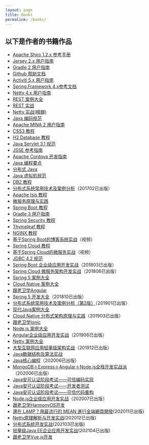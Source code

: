 ```yaml
---
layout: page
title: Books
permalink: /books/
---
```


## 以下是作者的书籍作品

* [Apache Shiro 1.2.x 参考手册](https:///waylau.com/apache-shiro-1.2.x-reference/)
* [Jersey 2.x 用户指南](https://github.com/waylau/Jersey-2.x-User-Guide)
* [Gradle 2 用户指南](https://github.com/waylau/Gradle-2-User-Guide)
* [Github 帮助文档](https://github.com/waylau/github-help)
* [Activiti 5.x 用户指南](https://github.com/waylau/activiti-5.x-user-guide)
* [Spring Framework 4.x参考文档](https://github.com/waylau/spring-framework-4-reference)
* [Netty 4.x 用户指南](https:///waylau.com/netty-4-user-guide/)
* [REST 案例大全](https://github.com/waylau/RestDemo)
* [REST 实战](https://github.com/waylau/rest-in-action)
* [Netty 实战(精髓)](https:///waylau.com/essential-netty-in-action)
* [Java 编码规范](https://github.com/waylau/java-code-conventions/)
* [Apache MINA 2 用户指南](https://github.com/waylau/apache-mina-2.x-user-guide)
* [CSS3 教程](https://github.com/waylau/css3-tutorial)
* [H2 Database 教程](https://github.com/waylau/h2-database-doc)
* [Java Servlet 3.1 规范](https://github.com/waylau/servlet-3.1-specification)
* [JSSE 参考指南](https://github.com/waylau/jsse-reference-guide)
* [Apache Cordova 开发指南](https://github.com/waylau/cordova-dev-guide) 
* [Java 编程要点](https://github.com/waylau/essential-java) 
* [分布式 Java](https://github.com/waylau/distributed-java)
* [Java 虚拟机规范](https://github.com/waylau/java-virtual-machine-specification) 
* [DB2 教程](https://github.com/waylau/db2-tutorial)
* [分布式系统常用技术及案例分析](https://github.com/waylau/distributed-systems-technologies-and-cases-analysis/tree/1.0.x)（201702已出版）
* [Apache Isis 教程](https://github.com/waylau/apache-isis-tutorial)
* [微服务原理与实践](https://github.com/waylau/microservices-principles-and-practices)
* [Spring Boot 教程](https://github.com/waylau/spring-boot-tutorial)
* [Gradle 3 用户指南](https://github.com/waylau/gradle-3-user-guide)
* [Spring Security 教程](https://github.com/waylau/spring-security-tutorial)
* [Thymeleaf 教程](https://github.com/waylau/thymeleaf-tutorial)
* [NGINX 教程](https://github.com/waylau/nginx-tutorial)
* [基于Spring Boot的博客系统实战](http://coding.imooc.com/class/125.html)（视频）
* [Spring Cloud 教程](https://github.com/waylau/spring-cloud-tutorial)
* [基于Spring Cloud的微服务实战](https://coding.imooc.com/class/177.html)（视频）
* [JDBC 4.2 规范](https://github.com/waylau/jdbc-specification)
* [Spring Boot 企业级应用开发实战](https://github.com/waylau/spring-boot-enterprise-application-development)（201803已出版）
* [Spring Cloud 微服务架构开发实战](https://github.com/waylau/spring-cloud-microservices-development)（201806已出版）
* [Spring 5 案例大全](https://github.com/waylau/spring-5-book)
* [Cloud Native 案例大全](https://github.com/waylau/cloud-native-book-demos)
* [跟老卫学Angular](https://github.com/waylau/angular-tutorial)
* [Spring 5 开发大全](https://github.com/waylau/spring-5-book)（201810已出版）
* [分布式系统常用技术及案例分析（第2版）](https://github.com/waylau/distributed-systems-technologies-and-cases-analysis)（201901已出版）
* [现代Java案例大全](https://github.com/waylau/modern-java-demos)
* [Cloud Native 分布式架构原理与实践](https://github.com/waylau/cloud-native-book-demos)（201903已出版）
* [跟老卫学Ionic](https://github.com/waylau/ionic-framework-tutorial)
* [Node.js 案例大全](https://github.com/waylau/nodejs-book-samples)
* [Angular企业级应用开发实战](https://github.com/waylau/angular-enterprise-application-development-samples)（201906已出版）
* [Netty 案例大全](https://github.com/waylau/netty-4-user-guide-demos/)
* [大型互联网应用轻量级架构实战](https://github.com/waylau/lite-book-demos)（201912已出版）
* [Java数据结构及算法实战](https://github.com/waylau/java-data-structures-and-algorithms-in-action)
* [Java核心编程](https://github.com/waylau/modern-java-demos)（202006已出版）
* [MongoDB＋Express＋Angular＋Node.js全栈开发实战派](https://github.com/waylau/mean-book-samples)（202006已出版）
* [Java安可认证阶段考试——可信编码实现](https://github.com/waylau/java-trusted-coding-exam)
* [Java安可认证阶段考试——开发者测试](https://github.com/waylau/java-trusted-testing-exam)
* [Java安可认证阶段考试——可信代码重构](https://github.com/waylau/java-trusted-code-refactoring-exam)
* [Node.js企业级应用开发实战](https://github.com/waylau/nodejs-book-samples)（202007已出版）
* [跟老卫学HarmonyOS开发](https://github.com/waylau/harmonyos-tutorial)
* [還在 LAMP？用最流行的 MEAN 進行全端網頁開發](https://www.tenlong.com.tw/products/9789865501624)(202011已出版)
* [Netty原理解析与开发实战](https:///waylau.com/netty-4-user-guide/)(202012已出版)
* [分布式系统开发实战](https://github.com/waylau/distributed-system-tutorial-samples)(202103已出版)
* [轻量级Java EE企业应用开发实战](https://github.com/waylau/java-ee-enterprise-development-samples)(202104已出版)
* [跟老卫学Vue.js开发](https://github.com/waylau/vuejs-enterprise-application-development)
